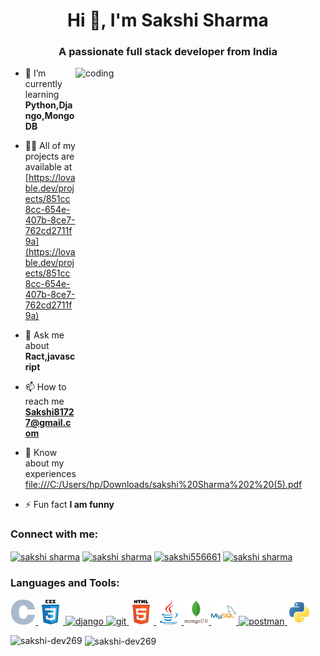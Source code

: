 

<h1 align="center">Hi 👋, I'm Sakshi Sharma</h1>
<h3 align="center">A passionate full stack developer from India</h3>
<img align="right" alt="coding" width="400" scr="<img width="640" height="640" alt="image" src="https://github.com/user-attachments/assets/be9882be-12f9-4b4a-a39e-1cf00308e9fa" />


- 🌱 I’m currently learning **Python,Django,MongoDB**

- 👨‍💻 All of my projects are available at [https://lovable.dev/projects/851cc8cc-654e-407b-8ce7-762cd2711f9a](https://lovable.dev/projects/851cc8cc-654e-407b-8ce7-762cd2711f9a)

- 💬 Ask me about **Ract,javascript**

- 📫 How to reach me **Sakshi81727@gmail.com**

- 📄 Know about my experiences [file:///C:/Users/hp/Downloads/sakshi%20Sharma%202%20(5).pdf](file:///C:/Users/hp/Downloads/sakshi%20Sharma%202%20(5).pdf)

- ⚡ Fun fact **I am funny**

<h3 align="left">Connect with me:</h3>
<p align="left">
<a href="https://linkedin.com/in/sakshi sharma" target="blank"><img align="center" src="https://raw.githubusercontent.com/rahuldkjain/github-profile-readme-generator/master/src/images/icons/Social/linked-in-alt.svg" alt="sakshi sharma" height="30" width="40" /></a>
<a href="https://fb.com/sakshi sharma" target="blank"><img align="center" src="https://raw.githubusercontent.com/rahuldkjain/github-profile-readme-generator/master/src/images/icons/Social/facebook.svg" alt="sakshi sharma" height="30" width="40" /></a>
<a href="https://instagram.com/sakshi556661" target="blank"><img align="center" src="https://raw.githubusercontent.com/rahuldkjain/github-profile-readme-generator/master/src/images/icons/Social/instagram.svg" alt="sakshi556661" height="30" width="40" /></a>
<a href="https://auth.geeksforgeeks.org/user/sakshi sharma" target="blank"><img align="center" src="https://raw.githubusercontent.com/rahuldkjain/github-profile-readme-generator/master/src/images/icons/Social/geeks-for-geeks.svg" alt="sakshi sharma" height="30" width="40" /></a>
</p>

<h3 align="left">Languages and Tools:</h3>
<p align="left"> <a href="https://www.cprogramming.com/" target="_blank" rel="noreferrer"> <img src="https://raw.githubusercontent.com/devicons/devicon/master/icons/c/c-original.svg" alt="c" width="40" height="40"/> </a> <a href="https://www.w3schools.com/css/" target="_blank" rel="noreferrer"> <img src="https://raw.githubusercontent.com/devicons/devicon/master/icons/css3/css3-original-wordmark.svg" alt="css3" width="40" height="40"/> </a> <a href="https://www.djangoproject.com/" target="_blank" rel="noreferrer"> <img src="https://cdn.worldvectorlogo.com/logos/django.svg" alt="django" width="40" height="40"/> </a> <a href="https://git-scm.com/" target="_blank" rel="noreferrer"> <img src="https://www.vectorlogo.zone/logos/git-scm/git-scm-icon.svg" alt="git" width="40" height="40"/> </a> <a href="https://www.w3.org/html/" target="_blank" rel="noreferrer"> <img src="https://raw.githubusercontent.com/devicons/devicon/master/icons/html5/html5-original-wordmark.svg" alt="html5" width="40" height="40"/> </a> <a href="https://www.java.com" target="_blank" rel="noreferrer"> <img src="https://raw.githubusercontent.com/devicons/devicon/master/icons/java/java-original.svg" alt="java" width="40" height="40"/> </a> <a href="https://www.mongodb.com/" target="_blank" rel="noreferrer"> <img src="https://raw.githubusercontent.com/devicons/devicon/master/icons/mongodb/mongodb-original-wordmark.svg" alt="mongodb" width="40" height="40"/> </a> <a href="https://www.mysql.com/" target="_blank" rel="noreferrer"> <img src="https://raw.githubusercontent.com/devicons/devicon/master/icons/mysql/mysql-original-wordmark.svg" alt="mysql" width="40" height="40"/> </a> <a href="https://postman.com" target="_blank" rel="noreferrer"> <img src="https://www.vectorlogo.zone/logos/getpostman/getpostman-icon.svg" alt="postman" width="40" height="40"/> </a> <a href="https://www.python.org" target="_blank" rel="noreferrer"> <img src="https://raw.githubusercontent.com/devicons/devicon/master/icons/python/python-original.svg" alt="python" width="40" height="40"/> </a> </p>

<p><img align="left" src="https://github-readme-stats.vercel.app/api/top-langs?username=sakshi-dev269&show_icons=true&locale=en&layout=compact" alt="sakshi-dev269" /></p>

<p>&nbsp;<img align="center" src="https://github-readme-stats.vercel.app/api?username=sakshi-dev269&show_icons=true&locale=en" alt="sakshi-dev269" /></p>




